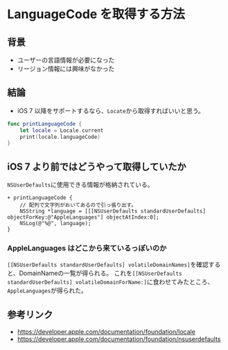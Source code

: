 # LanguageCode を取得する方法

## 背景

- ユーザーの言語情報が必要になった
- リージョン情報には興味がなかった

## 結論

- iOS 7 以降をサポートするなら、`Locate`から取得すればいいと思う。

```swift
func printLanguageCode {
    let locale = Locale.current
    print(locale.languageCode)
}
```

## iOS 7 より前ではどうやって取得していたか

`NSUserDefaults`に使用できる情報が格納されている。

```objc
+ printLanguageCode {
    // 配列で文字列がおいてあるので引っ張り出す。
    NSString *language = [[[NSUserDefaults standardUserDefaults] objectForKey:@"AppleLanguages"] objectAtIndex:0];
    NSLog(@"%@", language);
}
```

### AppleLanguages はどこから来ているっぽいのか

`[[NSUserDefaults standardUserDefaults] volatileDomainNames]`を確認すると、DomainNameの一覧が得られる。
これを`[[NSUserDefaults standardUserDefaults] volatileDomainForName:]`に食わせてみたところ、`AppleLanguages`が得られた。

## 参考リンク

- https://developer.apple.com/documentation/foundation/locale
- https://developer.apple.com/documentation/foundation/nsuserdefaults
